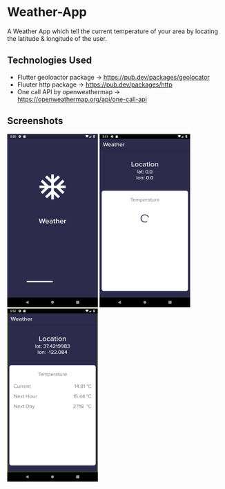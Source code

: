 # Weather-App

A Weather App which tell the current temperature of your area by locating the latitude & longitude of the user.

## Technologies Used
- Flutter geoloactor package -> https://pub.dev/packages/geolocator
- Fluuter http package -> https://pub.dev/packages/http
- One call API by openweathermap -> https://openweathermap.org/api/one-call-api

## Screenshots

<img src="screenshot/Screenshot_1.png" width=210px height=400px> <img src="screenshot/Screenshot_2.png" width=210px height=400px> <img src="screenshot/Screenshot_3.png" width=210px height=400px>
